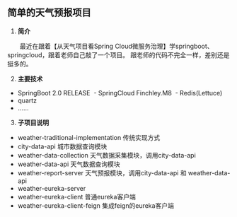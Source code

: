 ## 简单的天气预报项目

1. **简介**

&emsp;&emsp;最近在跟着【从天气项目看Spring Cloud微服务治理】学springboot、springcloud，跟着老师自己敲了一个项目。
跟老师的代码不完全一样，差别还是挺多的。

2. **主要技术**
  - SpringBoot 2.0 RELEASE
  - SpringCloud Finchley.M8
  - Redis(Lettuce)
  - quartz
  - ......

3. **子项目说明**

  - weather-traditional-implementation 传统实现方式
  - city-data-api 城市数据查询模块
  - weather-data-collection 天气数据采集模块，调用city-data-api
  - weather-data-api 天气数据查询模块
  - weather-report-server 天气预报模块，调用city-data-api 和 weather-data-api
  - weather-eureka-server
  - weather-eureka-client 普通eureka客户端
  - weather-eureka-client-feign 集成feign的eureka客户端
